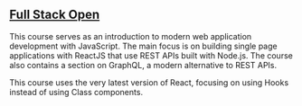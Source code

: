 ## [Full Stack Open](https://fullstackopen.com/en/about/)


This course serves as an introduction to modern web application development with JavaScript. The main focus is on building single page applications with ReactJS that use REST APIs built with Node.js. The course also contains a section on GraphQL, a modern alternative to REST APIs.

This course uses the very latest version of React, focusing on using Hooks instead of using Class components.